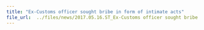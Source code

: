 ```yaml
---
title: "Ex-Customs officer sought bribe in form of intimate acts"
file_url:  ../files/news/2017.05.16.ST_Ex-Customs officer sought bribe in form of intimate acts_0.pdf
---
```

